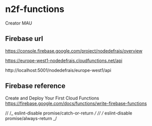 # n2f-functions

Creator MAU

## Firebase url

https://console.firebase.google.com/project/nodedefrais/overview

https://europe-west1-nodedefrais.cloudfunctions.net/api

http://localhost:5001/nodedefrais/europe-west1/api

## Firebase reference

Create and Deploy Your First Cloud Functions
https://firebase.google.com/docs/functions/write-firebase-functions

// /_ eslint-disable promise/catch-or-return _/
// /_ eslint-disable promise/always-return _/
